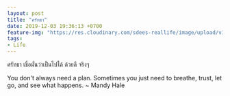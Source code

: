 ```yaml
---
layout: post
title: "ศรัทธา"
date: 2019-12-03 19:36:13 +0700
feature-img: "https://res.cloudinary.com/sdees-reallife/image/upload/v1555658919/sample_feature_img.png"
tags:
- Life
---
```

ศรัทธา เชื่อมั่นว่าเป็นไปได้ ด้วยดี จริงๆ

<i class="fa fa-child" style="color:plum"></i>

You don't always need a plan. Sometimes you just need to
breathe, trust, let go, and see what happens. ~ Mandy Hale
